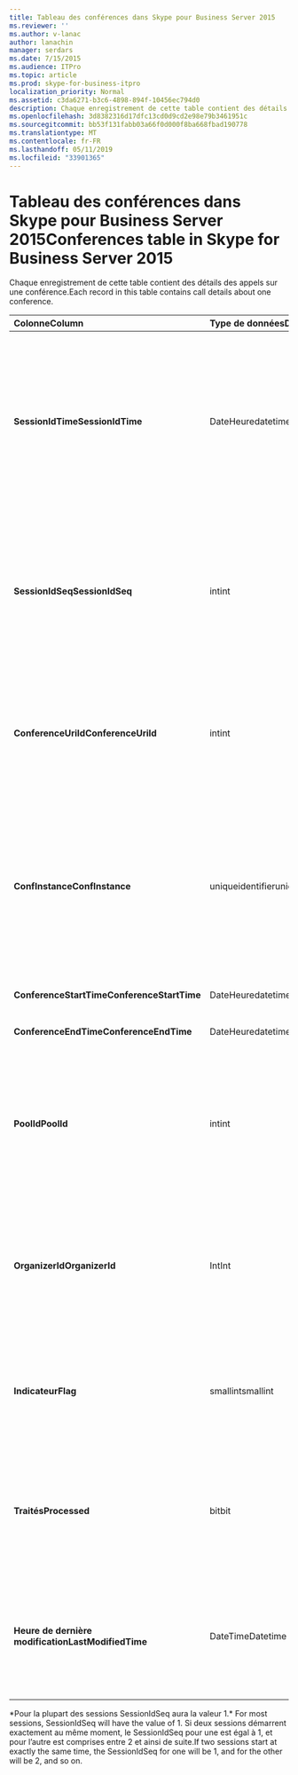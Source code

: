```yaml
---
title: Tableau des conférences dans Skype pour Business Server 2015
ms.reviewer: ''
ms.author: v-lanac
author: lanachin
manager: serdars
ms.date: 7/15/2015
ms.audience: ITPro
ms.topic: article
ms.prod: skype-for-business-itpro
localization_priority: Normal
ms.assetid: c3da6271-b3c6-4898-894f-10456ec794d0
description: Chaque enregistrement de cette table contient des détails des appels sur une conférence.
ms.openlocfilehash: 3d8382316d17dfc13cd0d9cd2e98e79b3461951c
ms.sourcegitcommit: bb53f131fabb03a66f0d000f8ba668fbad190778
ms.translationtype: MT
ms.contentlocale: fr-FR
ms.lasthandoff: 05/11/2019
ms.locfileid: "33901365"
---
```

# <a name="conferences-table-in-skype-for-business-server-2015"></a><span data-ttu-id="4cee6-103">Tableau des conférences dans Skype pour Business Server 2015</span><span class="sxs-lookup"><span data-stu-id="4cee6-103">Conferences table in Skype for Business Server 2015</span></span>
 
<span data-ttu-id="4cee6-104">Chaque enregistrement de cette table contient des détails des appels sur une conférence.</span><span class="sxs-lookup"><span data-stu-id="4cee6-104">Each record in this table contains call details about one conference.</span></span>
  
|<span data-ttu-id="4cee6-105">**Colonne**</span><span class="sxs-lookup"><span data-stu-id="4cee6-105">**Column**</span></span>|<span data-ttu-id="4cee6-106">**Type de données**</span><span class="sxs-lookup"><span data-stu-id="4cee6-106">**Data Type**</span></span>|<span data-ttu-id="4cee6-107">**Clé/Index**</span><span class="sxs-lookup"><span data-stu-id="4cee6-107">**Key/Index**</span></span>|<span data-ttu-id="4cee6-108">**Détails**</span><span class="sxs-lookup"><span data-stu-id="4cee6-108">**Details**</span></span>|
|:-----|:-----|:-----|:-----|
|<span data-ttu-id="4cee6-109">**SessionIdTime**</span><span class="sxs-lookup"><span data-stu-id="4cee6-109">**SessionIdTime**</span></span> <br/> |<span data-ttu-id="4cee6-110">DateHeure</span><span class="sxs-lookup"><span data-stu-id="4cee6-110">datetime</span></span>  <br/> |<span data-ttu-id="4cee6-111">Principal</span><span class="sxs-lookup"><span data-stu-id="4cee6-111">Primary</span></span>  <br/> |<span data-ttu-id="4cee6-112">Heure à laquelle la demande de conférence a été capturée par l’agent CDR.</span><span class="sxs-lookup"><span data-stu-id="4cee6-112">Time that the conference request was captured by the CDR agent.</span></span> <span data-ttu-id="4cee6-113">Utilisé uniquement comme une clé primaire pour identifier de manière unique une instance de la conférence.</span><span class="sxs-lookup"><span data-stu-id="4cee6-113">Used only as a primary key to uniquely identify a conference instance.</span></span>  <br/> |
|<span data-ttu-id="4cee6-114">**SessionIdSeq**</span><span class="sxs-lookup"><span data-stu-id="4cee6-114">**SessionIdSeq**</span></span> <br/> |<span data-ttu-id="4cee6-115">int</span><span class="sxs-lookup"><span data-stu-id="4cee6-115">int</span></span>  <br/> |<span data-ttu-id="4cee6-116">Principal</span><span class="sxs-lookup"><span data-stu-id="4cee6-116">Primary</span></span>  <br/> |<span data-ttu-id="4cee6-117">Numéro d’identification pour identifier la session.</span><span class="sxs-lookup"><span data-stu-id="4cee6-117">ID number to identify the session.</span></span> <span data-ttu-id="4cee6-118">Utilisé conjointement avec **SessionIdTime** pour identifier de manière unique une instance de la conférence.</span><span class="sxs-lookup"><span data-stu-id="4cee6-118">Used in conjunction with **SessionIdTime** to uniquely identify a conference instance.</span></span> * <br/> |
|<span data-ttu-id="4cee6-119">**ConferenceUriId**</span><span class="sxs-lookup"><span data-stu-id="4cee6-119">**ConferenceUriId**</span></span> <br/> |<span data-ttu-id="4cee6-120">int</span><span class="sxs-lookup"><span data-stu-id="4cee6-120">int</span></span>  <br/> |<span data-ttu-id="4cee6-121">Étrangère</span><span class="sxs-lookup"><span data-stu-id="4cee6-121">Foreign</span></span>  <br/> |<span data-ttu-id="4cee6-122">URI de conférence.</span><span class="sxs-lookup"><span data-stu-id="4cee6-122">Conference URI.</span></span> <span data-ttu-id="4cee6-123">Consultez la [table ConferenceUris dans Skype pour Business Server 2015](conferenceuris.md) pour plus d’informations.</span><span class="sxs-lookup"><span data-stu-id="4cee6-123">See the [ConferenceUris table in Skype for Business Server 2015](conferenceuris.md) for more information.</span></span> <br/> |
|<span data-ttu-id="4cee6-124">**ConfInstance**</span><span class="sxs-lookup"><span data-stu-id="4cee6-124">**ConfInstance**</span></span> <br/> |<span data-ttu-id="4cee6-125">uniqueidentifier</span><span class="sxs-lookup"><span data-stu-id="4cee6-125">uniqueidentifier</span></span>  <br/> | <br/> |<span data-ttu-id="4cee6-126">Utile pour les conférences périodique ; chaque instance d’une conférence périodique a le même **ConferenceUri**, mais il aura une autre **ConfInstance**.</span><span class="sxs-lookup"><span data-stu-id="4cee6-126">Useful for recurring conferences; each instance of a recurring conference has the same **ConferenceUri**, but will have a different **ConfInstance**.</span></span> <br/> |
|<span data-ttu-id="4cee6-127">**ConferenceStartTime**</span><span class="sxs-lookup"><span data-stu-id="4cee6-127">**ConferenceStartTime**</span></span> <br/> |<span data-ttu-id="4cee6-128">DateHeure</span><span class="sxs-lookup"><span data-stu-id="4cee6-128">datetime</span></span>  <br/> | <br/> |<span data-ttu-id="4cee6-129">Heure de début de conférence.</span><span class="sxs-lookup"><span data-stu-id="4cee6-129">Conference start time.</span></span>  <br/> |
|<span data-ttu-id="4cee6-130">**ConferenceEndTime**</span><span class="sxs-lookup"><span data-stu-id="4cee6-130">**ConferenceEndTime**</span></span> <br/> |<span data-ttu-id="4cee6-131">DateHeure</span><span class="sxs-lookup"><span data-stu-id="4cee6-131">datetime</span></span>  <br/> | <br/> |<span data-ttu-id="4cee6-132">Heure de début de conférence.</span><span class="sxs-lookup"><span data-stu-id="4cee6-132">Conference start time.</span></span>  <br/> |
|<span data-ttu-id="4cee6-133">**PoolId**</span><span class="sxs-lookup"><span data-stu-id="4cee6-133">**PoolId**</span></span> <br/> |<span data-ttu-id="4cee6-134">int</span><span class="sxs-lookup"><span data-stu-id="4cee6-134">int</span></span>  <br/> |<span data-ttu-id="4cee6-135">Étrangère</span><span class="sxs-lookup"><span data-stu-id="4cee6-135">Foreign</span></span>  <br/> |<span data-ttu-id="4cee6-136">Numéro d’identification pour identifier le pool dans lequel la conférence ont été capturée.</span><span class="sxs-lookup"><span data-stu-id="4cee6-136">ID number to identify the pool in which the conference was captured.</span></span> <span data-ttu-id="4cee6-137">Consultez le [tableau de Pools](pools.md) pour plus d’informations.</span><span class="sxs-lookup"><span data-stu-id="4cee6-137">See the [Pools table](pools.md) for more information.</span></span> <br/> |
|<span data-ttu-id="4cee6-138">**OrganizerId**</span><span class="sxs-lookup"><span data-stu-id="4cee6-138">**OrganizerId**</span></span> <br/> |<span data-ttu-id="4cee6-139">Int</span><span class="sxs-lookup"><span data-stu-id="4cee6-139">Int</span></span>  <br/> |<span data-ttu-id="4cee6-140">Étrangère</span><span class="sxs-lookup"><span data-stu-id="4cee6-140">Foreign</span></span>  <br/> |<span data-ttu-id="4cee6-141">Numéro d’identification pour identifier l’organisateur URI de cette conférence.</span><span class="sxs-lookup"><span data-stu-id="4cee6-141">ID number to identify the organizer URI of this conference.</span></span> <span data-ttu-id="4cee6-142">Reportez-vous au [tableau utilisateurs](users.md) pour plus d’informations.</span><span class="sxs-lookup"><span data-stu-id="4cee6-142">See the [Users table](users.md) for more information.</span></span> <br/> |
|<span data-ttu-id="4cee6-143">**Indicateur**</span><span class="sxs-lookup"><span data-stu-id="4cee6-143">**Flag**</span></span> <br/> |<span data-ttu-id="4cee6-144">smallint</span><span class="sxs-lookup"><span data-stu-id="4cee6-144">smallint</span></span>  <br/> || <span data-ttu-id="4cee6-145">Un masque de bits qui contient les attributs de la conférence.</span><span class="sxs-lookup"><span data-stu-id="4cee6-145">A bit mask that contains Conference Attributes.</span></span> <span data-ttu-id="4cee6-146">Valeurs possibles :</span><span class="sxs-lookup"><span data-stu-id="4cee6-146">Possible values are:</span></span> <br/>  <span data-ttu-id="4cee6-147">0 x 01</span><span class="sxs-lookup"><span data-stu-id="4cee6-147">0X01</span></span> <br/>  <span data-ttu-id="4cee6-148">Synthétique</span><span class="sxs-lookup"><span data-stu-id="4cee6-148">Synthetic</span></span> <br/>  <span data-ttu-id="4cee6-149">Transaction</span><span class="sxs-lookup"><span data-stu-id="4cee6-149">Transaction</span></span> <br/> |
|<span data-ttu-id="4cee6-150">**Traités**</span><span class="sxs-lookup"><span data-stu-id="4cee6-150">**Processed**</span></span> <br/> |<span data-ttu-id="4cee6-151">bit</span><span class="sxs-lookup"><span data-stu-id="4cee6-151">bit</span></span>  <br/> ||<span data-ttu-id="4cee6-152">Champ interne utilisé par le service de surveillance.</span><span class="sxs-lookup"><span data-stu-id="4cee6-152">Internal field used by the Monitoring service.</span></span>  <br/> <span data-ttu-id="4cee6-153">Ce champ est une nouveauté dans Microsoft Lync Server 2013.</span><span class="sxs-lookup"><span data-stu-id="4cee6-153">This field was introduced in Microsoft Lync Server 2013.</span></span>  <br/> |
|<span data-ttu-id="4cee6-154">**Heure de dernière modification**</span><span class="sxs-lookup"><span data-stu-id="4cee6-154">**LastModifiedTime**</span></span> <br/> |<span data-ttu-id="4cee6-155">DateTime</span><span class="sxs-lookup"><span data-stu-id="4cee6-155">Datetime</span></span>  <br/> ||<span data-ttu-id="4cee6-156">Pour une utilisation interne par le service de surveillance.</span><span class="sxs-lookup"><span data-stu-id="4cee6-156">For internal use by the Monitoring service.</span></span>  <br/> <span data-ttu-id="4cee6-157">Ce champ est une nouveauté dans Skype pour Business Server 2015.</span><span class="sxs-lookup"><span data-stu-id="4cee6-157">This field was introduced in Skype for Business Server 2015.</span></span>  <br/> |
   
<span data-ttu-id="4cee6-158">\*Pour la plupart des sessions SessionIdSeq aura la valeur 1.</span><span class="sxs-lookup"><span data-stu-id="4cee6-158">\* For most sessions, SessionIdSeq will have the value of 1.</span></span> <span data-ttu-id="4cee6-159">Si deux sessions démarrent exactement au même moment, le SessionIdSeq pour une est égal à 1, et pour l’autre est comprises entre 2 et ainsi de suite.</span><span class="sxs-lookup"><span data-stu-id="4cee6-159">If two sessions start at exactly the same time, the SessionIdSeq for one will be 1, and for the other will be 2, and so on.</span></span>
  

